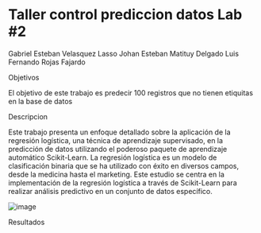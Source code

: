 # Taller control prediccion datos Lab #2

Gabriel Esteban Velasquez Lasso
Johan Esteban Matituy Delgado
Luis Fernando Rojas Fajardo


Objetivos

  El objetivo de este trabajo es predecir 100 registros que no tienen etiquitas en la base de datos

Descripcion 

Este trabajo presenta un enfoque detallado sobre la aplicación de la regresión logística, una técnica de aprendizaje supervisado, en la predicción de datos utilizando el poderoso paquete de aprendizaje automático Scikit-Learn. La regresión logística es un modelo de clasificación binaria que se ha utilizado con éxito en diversos campos, desde la medicina hasta el marketing. Este estudio se centra en la implementación de la regresión logística a través de Scikit-Learn para realizar análisis predictivo en un conjunto de datos específico.

![image](https://github.com/Esterben/Taller-control-prediccion-/assets/104816994/4c8f351d-5c1d-43e3-b8c4-5ca145d148a6)


Resultados 




